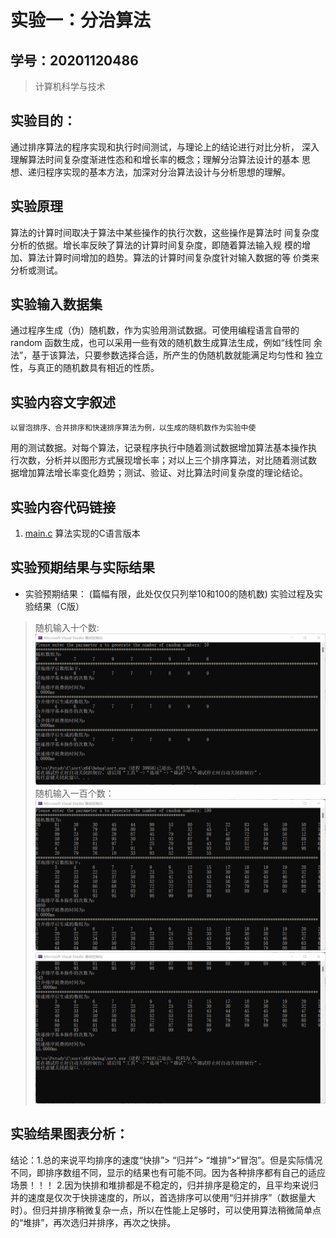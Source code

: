 # 实验一：分治算法

## 学号：20201120486

>计算机科学与技术

## 实验目的：
通过排序算法的程序实现和执行时间测试，与理论上的结论进行对比分析，
深入理解算法时间复杂度渐进性态和和增长率的概念；理解分治算法设计的基本
思想、递归程序实现的基本方法，加深对分治算法设计与分析思想的理解。


## 实验原理
算法的计算时间取决于算法中某些操作的执行次数，这些操作是算法时
间复杂度分析的依据。增长率反映了算法的计算时间复杂度，即随着算法输入规
模的增加、算法计算时间增加的趋势。算法的计算时间复杂度针对输入数据的等
价类来分析或测试。


## 实验输入数据集
  通过程序生成（伪）随机数，作为实验用测试数据。可使用编程语言自带的
random 函数生成，也可以采用一些有效的随机数生成算法生成，例如“线性同
余法”，基于该算法，只要参数选择合适，所产生的伪随机数就能满足均匀性和
独立性，与真正的随机数具有相近的性质。

## 实验内容文字叙述
    以冒泡排序、合并排序和快速排序算法为例，以生成的随机数作为实验中使
用的测试数据。对每个算法，记录程序执行中随着测试数据增加算法基本操作执
行次数，分析并以图形方式展现增长率；对以上三个排序算法，对比随着测试数
据增加算法增长率变化趋势；测试、验证、对比算法时间复杂度的理论结论。
## 实验内容代码链接

1. [main.c](main.c) 算法实现的C语言版本


## 实验预期结果与实际结果
+ 实验预期结果：
(篇幅有限，此处仅仅只列举10和100的随机数)
实验过程及实验结果（C版）
> 随机输入十个数:
![10.png](./picture/10.png)
> 随机输入一百个数：
![100_1.png](./picture/100_1.png)
![100_2.png](./picture/100_2.png)

## 实验结果图表分析：



结论：1.总的来说平均排序的速度“快排”> “归并”> “堆排”>“冒泡”。但是实际情况不同，即排序数组不同，显示的结果也有可能不同。因为各种排序都有自己的适应场景！！！
2.因为快排和堆排都是不稳定的，归并排序是稳定的，且平均来说归并的速度是仅次于快排速度的，所以，首选排序可以使用“归并排序”（数据量大时）。但归并排序稍微复杂一点，所以在性能上足够时，可以使用算法稍微简单点的“堆排”，再次选归并排序，再次之快排。

